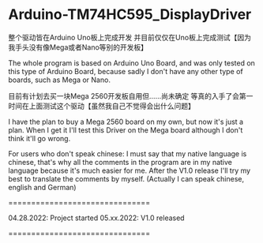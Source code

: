 # Arduino-TM74HC595_DisplayDriver

整个驱动皆在Arduino Uno板上完成开发 并目前仅仅在Uno板上完成测试【因为我手头没有像Mega或者Nano等别的开发板】

The whole program is based on Arduino Uno Board, and was only tested on this type of Arduino Board, because sadly I don't have any other type of boards, such as Mega or Nano.

目前有计划去买一块Mega 2560开发板自用但……尚未确定 等真的入手了会第一时间在上面测试这个驱动【虽然我自己不觉得会出什么问题】

I have the plan to buy a Mega 2560 board on my own, but now it's just a plan. When I get it I'll test this Driver on the Mega board although I don't think it'll go wrong.

For users who don't speak chinese: I must say that my native language is chinese, that's why all the comments in the program are in my native language because it's much easier for me. After the V1.0 release I'll try my best to translate the comments by myself. (Actually I can speak chinese, english and German)

===============================

04.28.2022: Project started
05.xx.2022: V1.0 released

===============================
